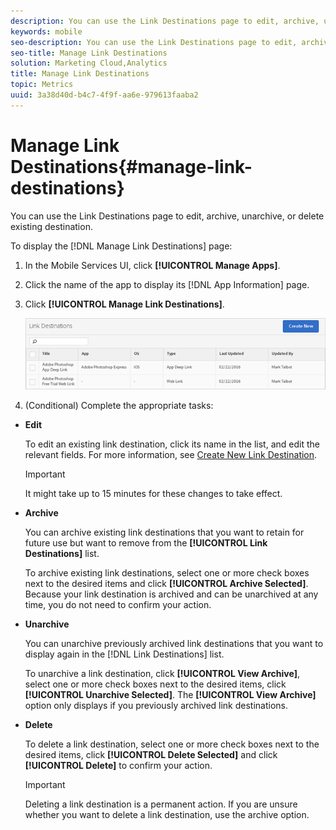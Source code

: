 ```yaml
---
description: You can use the Link Destinations page to edit, archive, unarchive, or delete existing destination.
keywords: mobile
seo-description: You can use the Link Destinations page to edit, archive, unarchive, or delete existing destination.
seo-title: Manage Link Destinations
solution: Marketing Cloud,Analytics
title: Manage Link Destinations
topic: Metrics
uuid: 3a38d40d-b4c7-4f9f-aa6e-979613faaba2
---
```


# Manage Link Destinations{#manage-link-destinations}

You can use the Link Destinations page to edit, archive, unarchive, or delete existing destination.

To display the [!DNL Manage Link Destinations] page: 

1. In the Mobile Services UI, click **[!UICONTROL Manage Apps]**.
1. Click the name of the app to display its [!DNL App Information] page.
1. Click **[!UICONTROL Manage Link Destinations]**.

   ![Step Result](assets/link_destinations_list.png)

1. (Conditional) Complete the appropriate tasks:

* **Edit**

  To edit an existing link destination, click its name in the list, and edit the relevant fields. For more information, see [Create New Link Destination](../../acquisition-main/c-manage-link-destinations/t-create-new-app-deep-link-destination.md#task_B4F3393B8D6D4D87AD5C371F8F9A414B).

  >[!IMPORTANT]
  >
  >It might take up to 15 minutes for these changes to take effect.

* **Archive**

  You can archive existing link destinations that you want to retain for future use but want to remove from the **[!UICONTROL Link Destinations]** list.

  To archive existing link destinations, select one or more check boxes next to the desired items and click **[!UICONTROL Archive Selected]**. Because your link destination is archived and can be unarchived at any time, you do not need to confirm your action. 

* **Unarchive**

  You can unarchive previously archived link destinations that you want to display again in the [!DNL Link Destinations] list.

  To unarchive a link destination, click **[!UICONTROL View Archive]**, select one or more check boxes next to the desired items, click **[!UICONTROL Unarchive Selected]**. The **[!UICONTROL View Archive]** option only displays if you previously archived link destinations. 

* **Delete**

  To delete a link destination, select one or more check boxes next to the desired items, click **[!UICONTROL Delete Selected]** and click **[!UICONTROL Delete]** to confirm your action.

  >[!IMPORTANT]
  >
  >Deleting a link destination is a permanent action. If you are unsure whether you want to delete a link destination, use the archive option.


